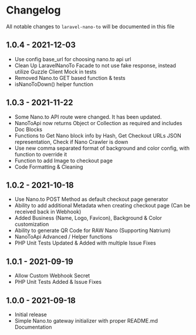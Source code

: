 # Changelog

All notable changes to `laravel-nano-to` will be documented in this file

## 1.0.4 - 2021-12-03

- Use config base_url for choosing nano.to api url
- Clean Up LaravelNanoTo Facade to not use fake response, instead utilize Guzzle Client Mock in tests
- Removed Nano.to GET based function & tests
- isNanoToDown() helper function

## 1.0.3 - 2021-11-22

- Some Nano.to API route were changed. It has been updated.
- NanoToApi now returns Object or Collection as required and includes Doc Blocks
- Functions to Get Nano block info by Hash, Get Checkout URLs JSON representation, Check if Nano Crawler is down
- Use new comma separated format of background and color config, with function to override it
- Function to add Image to checkout page
- Code Formatting & Cleaning

## 1.0.2 - 2021-10-18

- Use Nano.to POST Method as default checkout page generator
- Ability to add additional Metadata when creating checkout page (Can be received back in Webhook)
- Added Business (Name, Logo, Favicon), Background & Color customization
- Ability to generate QR Code for RAW Nano (Supporting Natrium)
- NanoToApi Advanced / Helper functions
- PHP Unit Tests Updated & Added with multiple Issue Fixes

## 1.0.1 - 2021-09-19

- Allow Custom Webhook Secret
- PHP Unit Tests Added & Issue Fixes

## 1.0.0 - 2021-09-18

- Initial release
- Simple Nano.to gateway initializer with proper README.md Documentation
